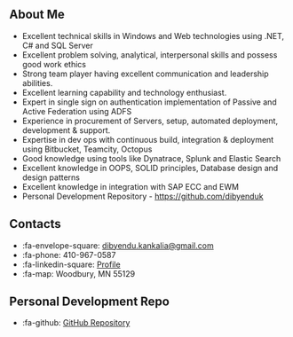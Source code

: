 ## About Me

* Excellent technical skills in Windows and Web technologies using .NET, C# and SQL Server
* Excellent problem solving, analytical, interpersonal skills and possess good work ethics
* Strong team player having excellent communication and leadership abilities.
* Excellent learning capability and technology enthusiast.
* Expert in single sign on authentication implementation of Passive and Active Federation using ADFS
* Experience in procurement of Servers, setup, automated deployment, development & support.
* Expertise in dev ops with continuous build, integration & deployment using Bitbucket, Teamcity, Octopus
* Good knowledge using tools like Dynatrace, Splunk and Elastic Search
* Excellent knowledge in OOPS, SOLID principles, Database design and design patterns
* Excellent knowledge in integration with SAP ECC and EWM
* Personal Development Repository - https://github.com/dibyenduk

## Contacts
* :fa-envelope-square: dibyendu.kankalia@gmail.com
* :fa-phone: 410-967-0587
* :fa-linkedin-square: [Profile](https://www.linkedin.com/in/dibyendu-kankalia)
* :fa-map: Woodbury, MN 55129

## Personal Development Repo
* :fa-github: [GitHub Repository](https://github.com/dibyenduk)

